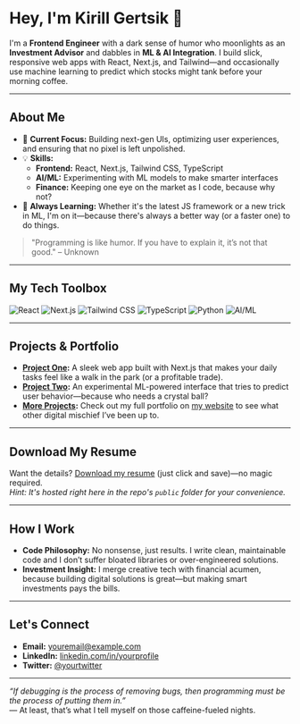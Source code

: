 # Hey, I'm Kirill Gertsik 👋

I'm a **Frontend Engineer** with a dark sense of humor who moonlights as an **Investment Advisor** and dabbles in **ML & AI Integration**. I build slick, responsive web apps with React, Next.js, and Tailwind—and occasionally use machine learning to predict which stocks might tank before your morning coffee.

---

## About Me

- 🔭 **Current Focus:** Building next-gen UIs, optimizing user experiences, and ensuring that no pixel is left unpolished.
- 💡 **Skills:** 
  - **Frontend:** React, Next.js, Tailwind CSS, TypeScript
  - **AI/ML:** Experimenting with ML models to make smarter interfaces
  - **Finance:** Keeping one eye on the market as I code, because why not?
- 🌱 **Always Learning:** Whether it's the latest JS framework or a new trick in ML, I'm on it—because there's always a better way (or a faster one) to do things.

> "Programming is like humor. If you have to explain it, it’s not that good." – Unknown

---

## My Tech Toolbox

![React](https://img.shields.io/badge/-React-61DAFB?logo=react&logoColor=white&style=flat)
![Next.js](https://img.shields.io/badge/-Next.js-000000?logo=nextdotjs&logoColor=white&style=flat)
![Tailwind CSS](https://img.shields.io/badge/-Tailwind%20CSS-38B2AC?logo=tailwind-css&logoColor=white&style=flat)
![TypeScript](https://img.shields.io/badge/-TypeScript-3178C6?logo=typescript&logoColor=white&style=flat)
![Python](https://img.shields.io/badge/-Python-3776AB?logo=python&logoColor=white&style=flat)
![AI/ML](https://img.shields.io/badge/-AI%2FML-202020?logo=ai&logoColor=white&style=flat)

---

## Projects & Portfolio

- **[Project One](#):** A sleek web app built with Next.js that makes your daily tasks feel like a walk in the park (or a profitable trade).
- **[Project Two](#):** An experimental ML-powered interface that tries to predict user behavior—because who needs a crystal ball?
- **[More Projects](#):** Check out my full portfolio on [my website](https://gerts.dev) to see what other digital mischief I’ve been up to.

---

## Download My Resume

Want the details? [Download my resume](./public/GertsDev_CV.pdf) (just click and save)—no magic required.  
*Hint: It's hosted right here in the repo's `public` folder for your convenience.*

---

## How I Work

- **Code Philosophy:** No nonsense, just results. I write clean, maintainable code and I don’t suffer bloated libraries or over-engineered solutions.
- **Investment Insight:** I merge creative tech with financial acumen, because building digital solutions is great—but making smart investments pays the bills.

---

## Let's Connect

- **Email:** [youremail@example.com](mailto:hello@gerts.dev)
- **LinkedIn:** [linkedin.com/in/yourprofile](https://linkedin.com/in/gertsdev)
- **Twitter:** [@yourtwitter](https://twitter.com/gerts_official)

---

*“If debugging is the process of removing bugs, then programming must be the process of putting them in.”*  
— At least, that’s what I tell myself on those caffeine-fueled nights.




